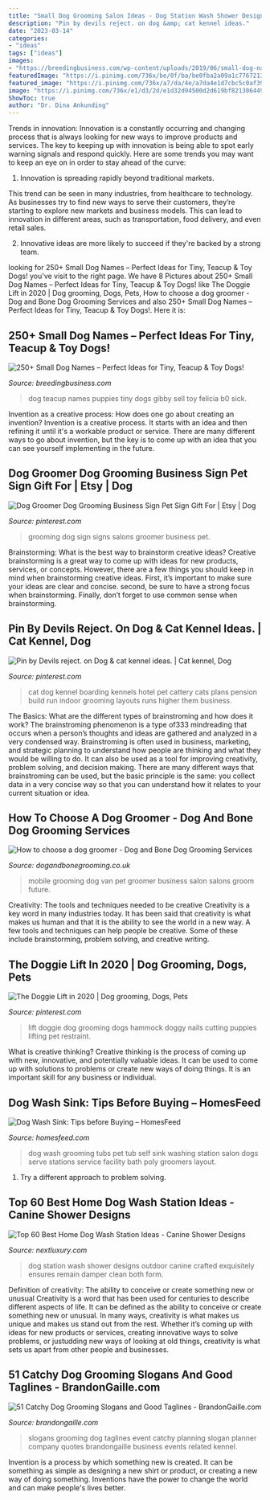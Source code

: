 ```yaml
---
title: "Small Dog Grooming Salon Ideas - Dog Station Wash Shower Designs Outdoor Canine Crafted Exquisitely Ensures Remain Damper Clean Both Form"
description: "Pin by devils reject. on dog &amp; cat kennel ideas."
date: "2023-03-14"
categories:
- "ideas"
tags: ["ideas"]
images:
- "https://breedingbusiness.com/wp-content/uploads/2019/06/small-dog-names.jpeg"
featuredImage: "https://i.pinimg.com/736x/be/0f/ba/be0fba2a09a1c7767213cf3be0266e2c.jpg"
featured_image: "https://i.pinimg.com/736x/a7/da/4e/a7da4e1d7cbc5c0af393574276566e47.jpg"
image: "https://i.pinimg.com/736x/e1/d3/2d/e1d32d94500d2d619bf8213064494c41.jpg"
ShowToc: true
author: "Dr. Dina Ankunding"
---
```



Trends in innovation:
Innovation is a constantly occurring and changing process that is always looking for new ways to improve products and services. The key to keeping up with innovation is being able to spot early warning signals and respond quickly. Here are some trends you may want to keep an eye on in order to stay ahead of the curve:
1. Innovation is spreading rapidly beyond traditional markets.

This trend can be seen in many industries, from healthcare to technology. As businesses try to find new ways to serve their customers, they’re starting to explore new markets and business models. This can lead to innovation in different areas, such as transportation, food delivery, and even retail sales.

2. Innovative ideas are more likely to succeed if they're backed by a strong team.

	

		
looking for 250+ Small Dog Names – Perfect Ideas for Tiny, Teacup &amp; Toy Dogs! you've visit to the right page. We have 8 Pictures about 250+ Small Dog Names – Perfect Ideas for Tiny, Teacup &amp; Toy Dogs! like The Doggie Lift in 2020 | Dog grooming, Dogs, Pets, How to choose a dog groomer - Dog and Bone Dog Grooming Services and also 250+ Small Dog Names – Perfect Ideas for Tiny, Teacup &amp; Toy Dogs!. Here it is:
		
    
## 250+ Small Dog Names – Perfect Ideas For Tiny, Teacup &amp; Toy Dogs!

<img loading=lazy src="https://breedingbusiness.com/wp-content/uploads/2019/06/small-dog-names.jpeg" onerror="this.onerror=null;this.src='https://tse4.mm.bing.net/th?id=OIP.kwR_INfiBqihrCpjE22JKQHaEo&amp;pid=15.1';" alt="250+ Small Dog Names – Perfect Ideas for Tiny, Teacup &amp; Toy Dogs!">

_Source: breedingbusiness.com_

>dog teacup names puppies tiny dogs gibby sell toy felicia b0 sick. 

	

Invention as a creative process: How does one go about creating an invention?
Invention is a creative process. It starts with an idea and then refining it until it's a workable product or service. There are many different ways to go about invention, but the key is to come up with an idea that you can see yourself implementing in the future.

    
## Dog Groomer Dog Grooming Business Sign Pet Sign Gift For | Etsy | Dog

<img loading=lazy src="https://i.pinimg.com/736x/e1/d3/2d/e1d32d94500d2d619bf8213064494c41.jpg" onerror="this.onerror=null;this.src='https://tse4.mm.bing.net/th?id=OIP.-Bg9jsexPEfZTvyaFkbMsgHaF4&amp;pid=15.1';" alt="Dog Groomer Dog Grooming Business Sign Pet Sign Gift For | Etsy | Dog">

_Source: pinterest.com_

>grooming dog sign signs salons groomer business pet. 

	

Brainstorming: What is the best way to brainstorm creative ideas?
Creative brainstorming is a great way to come up with ideas for new products, services, or concepts. However, there are a few things you should keep in mind when brainstorming creative ideas. First, it’s important to make sure your ideas are clear and concise. second, be sure to have a strong focus when brainstorming. Finally, don’t forget to use common sense when brainstorming.

    
## Pin By Devils Reject. On Dog &amp; Cat Kennel Ideas. | Cat Kennel, Dog

<img loading=lazy src="https://i.pinimg.com/736x/be/0f/ba/be0fba2a09a1c7767213cf3be0266e2c.jpg" onerror="this.onerror=null;this.src='https://tse4.mm.bing.net/th?id=OIP.vI_5duhc6D-ICc4-eD-rywHaE8&amp;pid=15.1';" alt="Pin by Devils reject. on Dog &amp; cat kennel ideas. | Cat kennel, Dog">

_Source: pinterest.com_

>cat dog kennel boarding kennels hotel pet cattery cats plans pension build run indoor grooming layouts runs higher them business. 

	

The Basics: What are the different types of brainstroming and how does it work?
The brainstroming phenomenon is a type of333 mindreading that occurs when a person’s thoughts and ideas are gathered and analyzed in a very condensed way. Brainstroming is often used in business, marketing, and strategic planning to understand how people are thinking and what they would be willing to do. It can also be used as a tool for improving creativity, problem solving, and decision making. There are many different ways that brainstroming can be used, but the basic principle is the same: you collect data in a very concise way so that you can understand how it relates to your current situation or idea.

    
## How To Choose A Dog Groomer - Dog And Bone Dog Grooming Services

<img loading=lazy src="https://dogandbonegrooming.co.uk/wp-content/uploads/2014/06/mobile-in-mind.jpg" onerror="this.onerror=null;this.src='https://tse1.mm.bing.net/th?id=OIP.9zGEWzRYeU0ag8tFSSssrQAAAA&amp;pid=15.1';" alt="How to choose a dog groomer - Dog and Bone Dog Grooming Services">

_Source: dogandbonegrooming.co.uk_

>mobile grooming dog van pet groomer business salon salons groom future. 

	

Creativity: The tools and techniques needed to be creative
Creativity is a key word in many industries today. It has been said that creativity is what makes us human and that it is the ability to see the world in a new way. A few tools and techniques can help people be creative. Some of these include brainstorming, problem solving, and creative writing.

    
## The Doggie Lift In 2020 | Dog Grooming, Dogs, Pets

<img loading=lazy src="https://i.pinimg.com/736x/a7/da/4e/a7da4e1d7cbc5c0af393574276566e47.jpg" onerror="this.onerror=null;this.src='https://tse4.mm.bing.net/th?id=OIP.no0Q-IdE2OykqJKVZORJ6QHaI2&amp;pid=15.1';" alt="The Doggie Lift in 2020 | Dog grooming, Dogs, Pets">

_Source: pinterest.com_

>lift doggie dog grooming dogs hammock doggy nails cutting puppies lifting pet restraint. 

	

What is creative thinking?
Creative thinking is the process of coming up with new, innovative, and potentially valuable ideas. It can be used to come up with solutions to problems or create new ways of doing things. It is an important skill for any business or individual.

    
## Dog Wash Sink: Tips Before Buying – HomesFeed

<img loading=lazy src="https://homesfeed.com/wp-content/uploads/2015/06/three-units-of-dogs-wash-sink-stations-with-stairs-in-pets-care-station.jpg" onerror="this.onerror=null;this.src='https://tse4.mm.bing.net/th?id=OIP.Fl_D7Cf-2_j4fPLcefiiawHaFj&amp;pid=15.1';" alt="Dog Wash Sink: Tips before Buying – HomesFeed">

_Source: homesfeed.com_

>dog wash grooming tubs pet tub self sink washing station salon dogs serve stations service facility bath poly groomers layout. 

	

1. Try a different approach to problem solving.

    
## Top 60 Best Home Dog Wash Station Ideas - Canine Shower Designs

<img loading=lazy src="http://nextluxury.com/wp-content/uploads/home-dog-wash-station-design-ideas.jpg" onerror="this.onerror=null;this.src='https://tse4.mm.bing.net/th?id=OIP.tD79QohLrIGEQ5lGzME8-AHaJQ&amp;pid=15.1';" alt="Top 60 Best Home Dog Wash Station Ideas - Canine Shower Designs">

_Source: nextluxury.com_

>dog station wash shower designs outdoor canine crafted exquisitely ensures remain damper clean both form. 

	

Definition of creativity: The ability to conceive or create something new or unusual
Creativity is a word that has been used for centuries to describe different aspects of life. It can be defined as the ability to conceive or create something new or unusual. In many ways, creativity is what makes us unique and makes us stand out from the rest. Whether it’s coming up with ideas for new products or services, creating innovative ways to solve problems, or justudding new ways of looking at old things, creativity is what sets us apart from other people and businesses.

    
## 51 Catchy Dog Grooming Slogans And Good Taglines - BrandonGaille.com

<img loading=lazy src="https://brandongaille.com/wp-content/uploads/2017/04/dog-grooming-slogans.png" onerror="this.onerror=null;this.src='https://tse2.mm.bing.net/th?id=OIP.8jYqPJ_QyVbxxvYib139iAHaLG&amp;pid=15.1';" alt="51 Catchy Dog Grooming Slogans and Good Taglines - BrandonGaille.com">

_Source: brandongaille.com_

>slogans grooming dog taglines event catchy planning slogan planner company quotes brandongaille business events related kennel. 

	

Invention is a process by which something new is created. It can be something as simple as designing a new shirt or product, or creating a new way of doing something. Inventions have the power to change the world and can make people's lives better.

